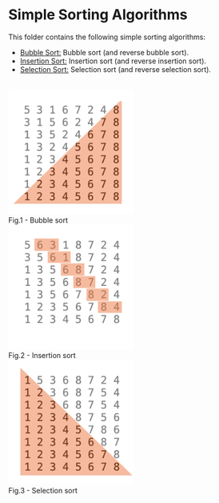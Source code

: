 # Simple Sorting Algorithms

This folder contains the following simple sorting algorithms:

* [Bubble Sort:](https://github.com/Carla-de-Beer/Java/blob/master/Data%20Structures%20and%20Algorithms/Sorting%20Algorithms/Simple%20Sorting%20Algorithms/BubbleSort.java) Bubble sort (and reverse bubble sort).
* [Insertion Sort:](https://github.com/Carla-de-Beer/Java/blob/master/Data%20Structures%20and%20Algorithms/Sorting%20Algorithms/Simple%20Sorting%20Algorithms/InsertionSort.java) Insertion sort (and reverse insertion sort).
* [Selection Sort:](https://github.com/Carla-de-Beer/Java/blob/master/Data%20Structures%20and%20Algorithms/Sorting%20Algorithms/Simple%20Sorting%20Algorithms/SelectionSort.java) Selection sort (and reverse selection sort).


</br>

<img src="Images/BubbleSort.png" width="250px"/>
<figcaption>Fig.1 - Bubble sort</figcaption>
<img src="Images/InsertionSort.png" width="250px"/>
<figcaption>Fig.2 - Insertion sort</figcaption>
<img src="Images/SelectionSort.png" width="250px"/>
<figcaption>Fig.3 - Selection sort</figcaption>

